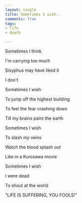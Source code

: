 ```yaml
---
layout: single
title: Sometimes I wish..
comments: True
tags:
- life
- death

---
```


Sometimes I think

I'm carrying too much

Sisyphus may have liked it

I don't


Sometimes I wish

To jump off the highest building

To feel the fear crashing down

Till my brains paint the earth


Sometimes I wish

To slash my veins

Watch the blood splash out

Like in a Kurosawa movie


Sometimes I wish

I were dead

To shout at the world

"LIFE IS SUFFERING, YOU FOOLS!"
